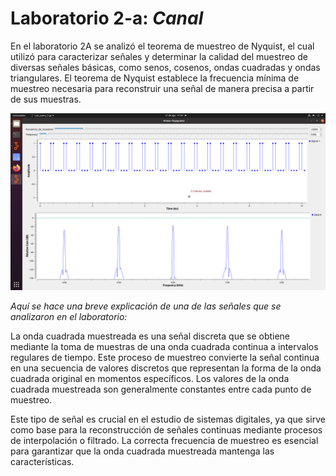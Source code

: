# Laboratorio 2-a: *Canal*

En el laboratorio 2A se analizó el teorema de muestreo de Nyquist, el cual utilizó para caracterizar señales y determinar la calidad del muestreo de diversas señales básicas, como senos, cosenos, ondas cuadradas y ondas triangulares. El teorema de Nyquist establece la frecuencia mínima de muestreo necesaria para reconstruir una señal de manera precisa a partir de sus muestras.

![muestreo_Square.png](https://github.com/carlosandres2002/GNURADIO_LABCOMUIS_2024_2_E1B_G3/blob/main/Laboratorio%202/A/muestreo_Square.png)

*Aquí se hace una breve explicación de una de las señales que se analizaron en el laboratorio:*

La onda cuadrada muestreada es una señal discreta que se obtiene mediante la toma de muestras de una onda cuadrada continua a intervalos regulares de tiempo. Este proceso de muestreo convierte la señal continua en una secuencia de valores discretos que representan la forma de la onda cuadrada original en momentos específicos. Los valores de la onda cuadrada muestreada son generalmente constantes entre cada punto de muestreo.

Este tipo de señal es crucial en el estudio de sistemas digitales, ya que sirve como base para la reconstrucción de señales continuas mediante procesos de interpolación o filtrado. La correcta frecuencia de muestreo es esencial para garantizar que la onda cuadrada muestreada mantenga las características.
